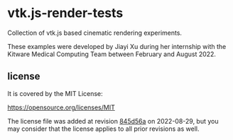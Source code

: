 # vtk.js-render-tests

Collection of vtk.js based cinematic rendering experiments.

These examples were developed by Jiayi Xu during her internship with the Kitware Medical Computing Team between February and August 2022.

## license

It is covered by the MIT License:

https://opensource.org/licenses/MIT

The license file was added at revision [845d56a][commit-add-license] on 2022-08-29, but you may
consider that the license applies to all prior revisions as well.

[commit-add-license]: https://github.com/KitwareMedical/vtk-js-cinematic-rendering-internship-2022-experiments/commit/845d56afa71b0a707bd0ad68fd1e863147f12c4c
